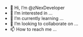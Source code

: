 - 👋 Hi, I’m @zNexDeveloper
- 👀 I’m interested in ...
- 🌱 I’m currently learning ...
- 💞️ I’m looking to collaborate on ...
- 📫 How to reach me ...

<!---
zNexDeveloper/zNexDeveloper is a ✨ special ✨ repository because its `README.md` (this file) appears on your GitHub profile.
You can click the Preview link to take a look at your changes.
![](https://github-readme-stats.vercel.app/api?username=zNexDeveloper&count_private=true&show_icons=true)
![](https://github-readme-stats.vercel.app/api/top-langs/?username=zNexDeveloper&layout=compact)
--->


